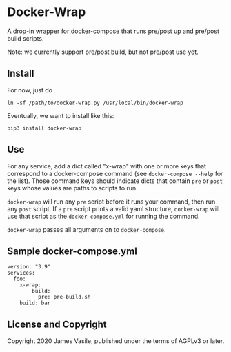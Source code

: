 # Docker-Wrap

A drop-in wrapper for docker-compose that runs pre/post up and pre/post build scripts.

Note: we currently support pre/post build, but not pre/post use yet.

## Install

For now, just do

    ln -sf /path/to/docker-wrap.py /usr/local/bin/docker-wrap

Eventually, we want to install like this:

    pip3 install docker-wrap

## Use

For any service, add a dict called "x-wrap" with one or more keys that
correspond to a docker-compose command (see `docker-compose --help` for
the list).  Those command keys should indicate dicts that contain
`pre` or `post` keys whose values are paths to scripts to run.

`docker-wrap` will run any `pre` script before it runs your command,
then run any `post` script.  If a `pre` script prints a valid yaml
structure, `docker-wrap` will use that script as the
`docker-compose.yml` for running the command.

`docker-wrap` passes all arguments on to `docker-compose`.

## Sample docker-compose.yml

    version: "3.9"
    services:
      foo:
        x-wrap:
            build:
              pre: pre-build.sh
        build: bar


## License and Copyright

Copyright 2020 James Vasile, published under the terms of AGPLv3 or
later.
